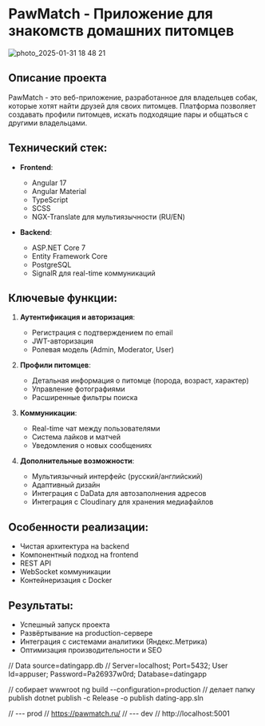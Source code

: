 # PawMatch - Приложение для знакомств домашних питомцев
![photo_2025-01-31 18 48 21](https://github.com/user-attachments/assets/57939881-f535-4f8b-aa48-78ef1de5ec2d)

## Описание проекта
PawMatch - это веб-приложение, разработанное для владельцев собак, которые хотят найти друзей для своих питомцев. Платформа позволяет создавать профили питомцев, искать подходящие пары и общаться с другими владельцами.

## Технический стек:
- **Frontend**: 
  - Angular 17
  - Angular Material
  - TypeScript
  - SCSS
  - NGX-Translate для мультиязычности (RU/EN)

- **Backend**:
  - ASP.NET Core 7
  - Entity Framework Core
  - PostgreSQL
  - SignalR для real-time коммуникаций

## Ключевые функции:
1. **Аутентификация и авторизация**:
   - Регистрация с подтверждением по email
   - JWT-авторизация
   - Ролевая модель (Admin, Moderator, User)

2. **Профили питомцев**:
   - Детальная информация о питомце (порода, возраст, характер)
   - Управление фотографиями
   - Расширенные фильтры поиска

3. **Коммуникации**:
   - Real-time чат между пользователями
   - Система лайков и матчей
   - Уведомления о новых сообщениях

4. **Дополнительные возможности**:
   - Мультиязычный интерфейс (русский/английский)
   - Адаптивный дизайн
   - Интеграция с DaData для автозаполнения адресов
   - Интеграция с Cloudinary для хранения медиафайлов

## Особенности реализации:
- Чистая архитектура на backend
- Компонентный подход на frontend
- REST API
- WebSocket коммуникации
- Контейнеризация с Docker

## Результаты:
- Успешный запуск проекта
- Развёртывание на production-сервере
- Интеграция с системами аналитики (Яндекс.Метрика)
- Оптимизация производительности и SEO

// Data source=datingapp.db
// Server=localhost; Port=5432; User Id=appuser; Password=Pa26937w0rd; Database=datingapp

// собирает wwwroot
ng build --configuration=production
// делает папку publish
dotnet publish -c Release -o publish dating-app.sln

// --- prod
// https://pawmatch.ru/
// --- dev
// http://localhost:5001
